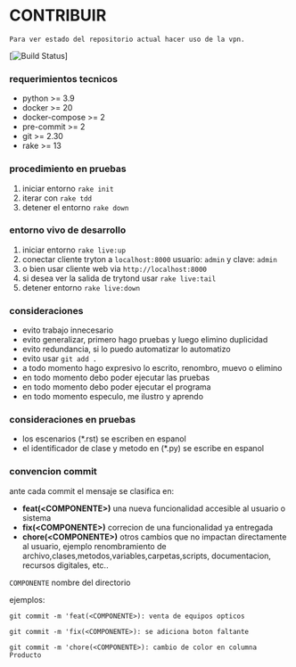 # CONTRIBUIR

`Para ver estado del repositorio actual hacer uso de la vpn.`

[![Build Status](http://170.16.238.10:8000/api/badges/OneTeam/trytondo-sale_opportunity_management/status.svg)]

### requerimientos tecnicos

* python >= 3.9
* docker >= 20
* docker-compose >= 2
* pre-commit >= 2
* git >= 2.30
* rake >= 13

### procedimiento en pruebas

1. iniciar entorno `rake init`
2. iterar con `rake tdd`
3. detener el entorno `rake down`

### entorno vivo de desarrollo

1. iniciar entorno `rake live:up`
2. conectar cliente tryton a `localhost:8000` usuario: `admin` y clave: `admin`
  1. o bien usar cliente web via `http://localhost:8000`
  2. si desea ver la salida de trytond usar `rake live:tail`
3. detener entorno `rake live:down`

### consideraciones

* evito trabajo innecesario
* evito generalizar, primero hago pruebas y luego elimino duplicidad
* evito redundancia, si lo puedo automatizar lo automatizo
* evito usar `git add .`
* a todo momento hago expresivo lo escrito, renombro, muevo o elimino
* en todo momento debo poder ejecutar las pruebas
* en todo momento debo poder ejecutar el programa
* en todo momento especulo, me ilustro y aprendo

### consideraciones en pruebas

* los escenarios (*.rst) se escriben en espanol
* el identificador de clase y metodo en (*.py) se escribe en espanol

### convencion commit

ante cada commit el mensaje se clasifica en:
*  **feat(\<COMPONENTE\>)** una nueva funcionalidad accesible al usuario o sistema
*  **fix(\<COMPONENTE\>)** correcion de una funcionalidad ya entregada
*  **chore(\<COMPONENTE\>)** otros cambios que no impactan directamente al usuario, ejemplo renombramiento de archivo,clases,metodos,variables,carpetas,scripts, documentacion, recursos digitales, etc..

`COMPONENTE` nombre del directorio

ejemplos:

`git commit -m 'feat(<COMPONENTE>): venta de equipos opticos`

`git commit -m 'fix(<COMPONENTE>): se adiciona boton faltante`

`git commit -m 'chore(<COMPONENTE>): cambio de color en columna Producto`
